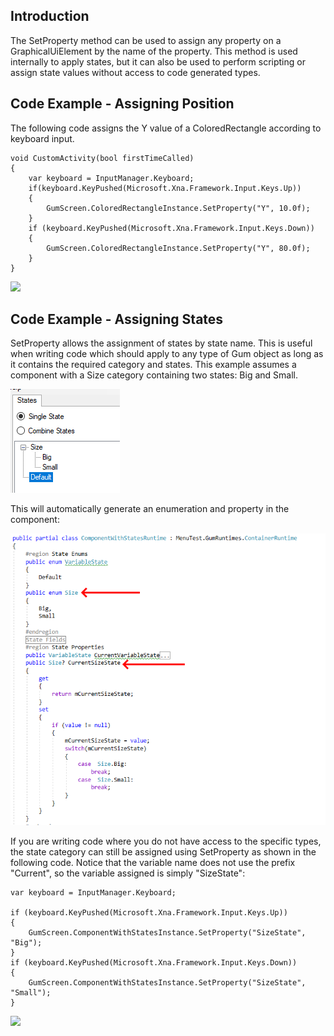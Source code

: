## Introduction

The SetProperty method can be used to assign any property on a GraphicalUiElement by the name of the property. This method is used internally to apply states, but it can also be used to perform scripting or assign state values without access to code generated types.

## Code Example - Assigning Position

The following code assigns the Y value of a ColoredRectangle according to keyboard input.

    void CustomActivity(bool firstTimeCalled)
    {
        var keyboard = InputManager.Keyboard;
        if(keyboard.KeyPushed(Microsoft.Xna.Framework.Input.Keys.Up))
        {
            GumScreen.ColoredRectangleInstance.SetProperty("Y", 10.0f);
        }
        if (keyboard.KeyPushed(Microsoft.Xna.Framework.Input.Keys.Down))
        {
            GumScreen.ColoredRectangleInstance.SetProperty("Y", 80.0f);
        }
    }

[![](/wp-content/uploads/2022/01/08_22-28-18.gif)](/wp-content/uploads/2022/01/08_22-28-18.gif)

## Code Example - Assigning States

SetProperty allows the assignment of states by state name. This is useful when writing code which should apply to any type of Gum object as long as it contains the required category and states. This example assumes a component with a Size category containing two states: Big and Small.

![](/media/2022-01-img_61da73189b5bd.png)

This will automatically generate an enumeration and property in the component:

![](/media/2022-01-img_61da7364c4507.png)

If you are writing code where you do not have access to the specific types, the state category can still be assigned using SetProperty as shown in the following code. Notice that the variable name does not use the prefix "Current", so the variable assigned is simply "SizeState":

    var keyboard = InputManager.Keyboard;

    if (keyboard.KeyPushed(Microsoft.Xna.Framework.Input.Keys.Up))
    {
        GumScreen.ComponentWithStatesInstance.SetProperty("SizeState", "Big");
    }
    if (keyboard.KeyPushed(Microsoft.Xna.Framework.Input.Keys.Down))
    {
        GumScreen.ComponentWithStatesInstance.SetProperty("SizeState", "Small");
    }

[![](/wp-content/uploads/2022/01/08_22-39-04.gif)](/wp-content/uploads/2022/01/08_22-39-04.gif)  
